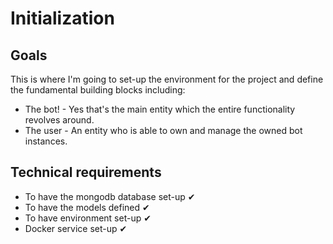 # Initialization
## Goals
This is where I'm going to set-up the environment for the project and define the fundamental building blocks including:
 - The bot! - Yes that's the main entity which the entire functionality revolves around.
 - The user - An entity who is able to own and manage the owned bot instances.

## Technical requirements
 - To have the mongodb database set-up ✔
 - To have the models defined ✔
 - To have environment set-up ✔
 - Docker service set-up ✔